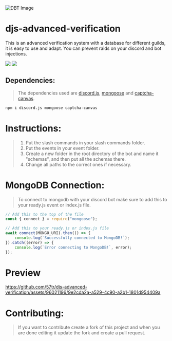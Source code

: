 ![DBT Image](https://github.com/57tr/djs-advanced-verification/assets/96021196/a0ef7149-3b85-43ab-a816-2f9a60595ea1)

# djs-advanced-verification
This is an advanced verification system with a database for different guilds, it is easy to use and adapt. You can prevent raids on your discord and bot injections.

<a href="https://github.com/57tr/djs-advanced-verification"><img src= "https://img.shields.io/github/stars/57tr/djs-advanced-verification?style=for-the-badge"/></a>
<a href="https://github.com/57tr"><img src="https://img.shields.io/github/followers/57tr?style=for-the-badge"/></a>

## Dependencies:
> The dependencies used are [discord.js](https://discord.js.org/#/), [mongoose](https://www.npmjs.com/package/mongoose) and [captcha-canvas](https://www.npmjs.com/package/captcha-canvas).
```bash
npm i discord.js mongoose captcha-canvas
```

# Instructions:
> 1. Put the slash commands in your slash commands folder.
> 2. Put the events in your event folder.
> 3. Create a new folder in the root directory of the bot and name it "schemas", and then put all the schemas there.
> 4. Change all paths to the correct ones if necessary.

# MongoDB Connection:
> To connect to mongodb with your discord bot make sure to add this to your ready.js event or index.js file.
```js
// Add this to the top of the file
const { connect } = require("mongoose");

// Add this to your ready.js or index.js file
await connect(MONGO_URI).then(() => {
    console.log(`Successfully connected to MongoDB!`);
}).catch((error) => {
    console.log(`Error connecting to MongoDB!`, error);
});
```

# Preview
https://github.com/57tr/djs-advanced-verification/assets/96021196/9e2cda2a-a529-4c90-a2b1-1801d954409a

# Contributing:
> If you want to contribute create a fork of this project and when you are done editing it update the fork and create a pull request.
